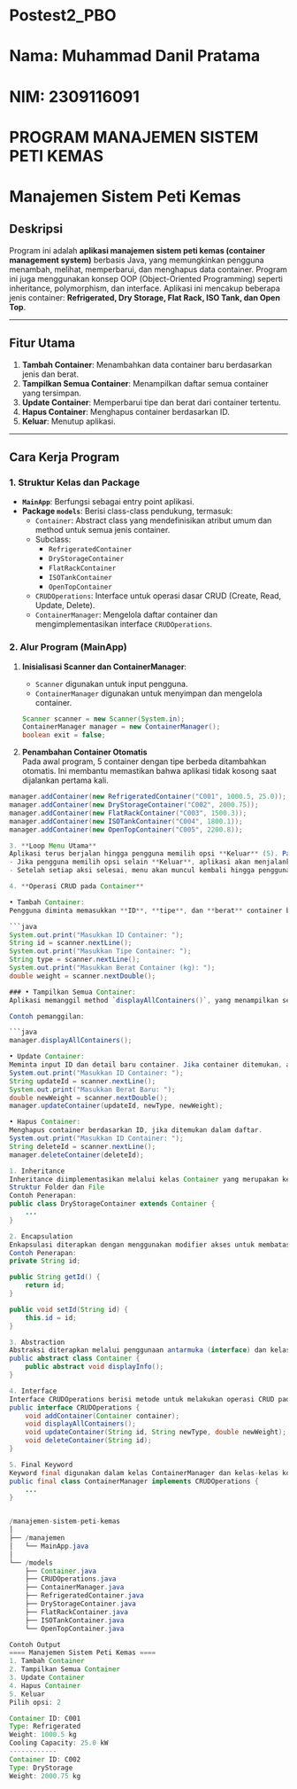 # Postest2_PBO
# Nama: Muhammad Danil Pratama
# NIM: 2309116091

# PROGRAM MANAJEMEN SISTEM PETI KEMAS

# Manajemen Sistem Peti Kemas  

## Deskripsi  
Program ini adalah **aplikasi manajemen sistem peti kemas (container management system)** berbasis Java, yang memungkinkan pengguna menambah, melihat, memperbarui, dan menghapus data container. Program ini juga menggunakan konsep OOP (Object-Oriented Programming) seperti inheritance, polymorphism, dan interface. Aplikasi ini mencakup beberapa jenis container: **Refrigerated, Dry Storage, Flat Rack, ISO Tank, dan Open Top**.

---

## Fitur Utama
1. **Tambah Container**: Menambahkan data container baru berdasarkan jenis dan berat.
2. **Tampilkan Semua Container**: Menampilkan daftar semua container yang tersimpan.
3. **Update Container**: Memperbarui tipe dan berat dari container tertentu.
4. **Hapus Container**: Menghapus container berdasarkan ID.
5. **Keluar**: Menutup aplikasi.

---

## Cara Kerja Program

### 1. Struktur Kelas dan Package  
- **`MainApp`**: Berfungsi sebagai entry point aplikasi.
- **Package `models`**: Berisi class-class pendukung, termasuk:
  - `Container`: Abstract class yang mendefinisikan atribut umum dan method untuk semua jenis container.
  - Subclass:
    - `RefrigeratedContainer`
    - `DryStorageContainer`
    - `FlatRackContainer`
    - `ISOTankContainer`
    - `OpenTopContainer`
  - `CRUDOperations`: Interface untuk operasi dasar CRUD (Create, Read, Update, Delete).
  - `ContainerManager`: Mengelola daftar container dan mengimplementasikan interface `CRUDOperations`.

### 2. Alur Program (MainApp)  
1. **Inisialisasi Scanner dan ContainerManager**:  
   - `Scanner` digunakan untuk input pengguna.
   - `ContainerManager` digunakan untuk menyimpan dan mengelola container.

   ```java
   Scanner scanner = new Scanner(System.in);
   ContainerManager manager = new ContainerManager();
   boolean exit = false;

2. **Penambahan Container Otomatis**  
Pada awal program, 5 container dengan tipe berbeda ditambahkan otomatis. Ini membantu memastikan bahwa aplikasi tidak kosong saat dijalankan pertama kali.

```java
manager.addContainer(new RefrigeratedContainer("C001", 1000.5, 25.0));
manager.addContainer(new DryStorageContainer("C002", 2000.75));
manager.addContainer(new FlatRackContainer("C003", 1500.3));
manager.addContainer(new ISOTankContainer("C004", 1800.1));
manager.addContainer(new OpenTopContainer("C005", 2200.8));

3. **Loop Menu Utama**
Aplikasi terus berjalan hingga pengguna memilih opsi **Keluar** (5). Pada setiap iterasi, menu utama ditampilkan, dan pengguna memilih opsi berdasarkan input. Berikut adalah contoh menu utama yang muncul di konsol:
- Jika pengguna memilih opsi selain **Keluar**, aplikasi akan menjalankan fungsi terkait (Tambah, Tampilkan, Update, atau Hapus Container).
- Setelah setiap aksi selesai, menu akan muncul kembali hingga pengguna memilih opsi **Keluar** untuk menghentikan aplikasi.

4. **Operasi CRUD pada Container**  

• Tambah Container:  
Pengguna diminta memasukkan **ID**, **tipe**, dan **berat** container baru. Jika tipe container adalah `Refrigerated`, pengguna juga diminta memasukkan **kapasitas pendingin**. Berikut contoh input untuk menambah container:  

```java
System.out.print("Masukkan ID Container: ");
String id = scanner.nextLine();
System.out.print("Masukkan Tipe Container: ");
String type = scanner.nextLine();
System.out.print("Masukkan Berat Container (kg): ");
double weight = scanner.nextDouble();

### • Tampilkan Semua Container:  
Aplikasi memanggil method `displayAllContainers()`, yang menampilkan setiap container dengan menggunakan method `displayInfo()` untuk setiap instance.  

Contoh pemanggilan:  

```java
manager.displayAllContainers();

• Update Container:
Meminta input ID dan detail baru container. Jika container ditemukan, aplikasinya diperbarui dengan data baru.
System.out.print("Masukkan ID Container: ");
String updateId = scanner.nextLine();
System.out.print("Masukkan Berat Baru: ");
double newWeight = scanner.nextDouble();
manager.updateContainer(updateId, newType, newWeight);

• Hapus Container:
Menghapus container berdasarkan ID, jika ditemukan dalam daftar.
System.out.print("Masukkan ID Container: ");
String deleteId = scanner.nextLine();
manager.deleteContainer(deleteId);

1. Inheritance
Inheritance diimplementasikan melalui kelas Container yang merupakan kelas abstrak. Kelas ini menjadi superclass untuk berbagai jenis kontainer seperti RefrigeratedContainer, DryStorageContainer,           FlatRackContainer, ISOTankContainer, dan OpenTopContainer. Setiap kelas kontainer spesifik mewarisi properti dan metode dari kelas Container, sehingga mengurangi duplikasi kode dan memfasilitasi pemeliharaan.
Struktur Folder dan File
Contoh Penerapan:
public class DryStorageContainer extends Container {
    ...
}

2. Encapsulation
Enkapsulasi diterapkan dengan menggunakan modifier akses untuk membatasi akses ke variabel dan metode. Dalam kelas Container, semua atribut (seperti id, type, dan weight) dideklarasikan sebagai private, sehingga tidak dapat diakses langsung dari luar kelas. Akses ke atribut tersebut dilakukan melalui metode getter dan setter. Contohnya, getId(), getType(), dan setWeight(double weight).
Contoh Penerapan:
private String id;

public String getId() {
    return id;
}

public void setId(String id) {
    this.id = id;
}

3. Abstraction
Abstraksi diterapkan melalui penggunaan antarmuka (interface) dan kelas abstrak. Interface CRUDOperations mendefinisikan metode yang harus diimplementasikan oleh kelas ContainerManager, yang berfungsi untuk operasi CRUD (Create, Read, Update, Delete). Kelas Container juga merupakan kelas abstrak yang mendefinisikan metode displayInfo(), yang diimplementasikan oleh kelas-kelas turunan. Hal ini membantu menyederhanakan kompleksitas dan membuat kode lebih mudah dibaca dan dikelola.
public abstract class Container {
    public abstract void displayInfo();
}

4. Interface
Interface CRUDOperations berisi metode untuk melakukan operasi CRUD pada kontainer. Kelas ContainerManager mengimplementasikan interface ini, yang memaksa kelas tersebut untuk menyediakan implementasi untuk setiap metode yang didefinisikan di interface. Ini membuat kode lebih modular dan terstruktur dengan baik.
public interface CRUDOperations {
    void addContainer(Container container);
    void displayAllContainers();
    void updateContainer(String id, String newType, double newWeight);
    void deleteContainer(String id);
}

5. Final Keyword
Keyword final digunakan dalam kelas ContainerManager dan kelas-kelas kontainer seperti DryStorageContainer, FlatRackContainer, ISOTankContainer, OpenTopContainer, dan RefrigeratedContainer. Menandai kelas dengan final berarti kelas tersebut tidak dapat diturunkan lebih lanjut, sehingga mengamankan fungsionalitas kelas tersebut. Di samping itu, variabel totalContainers dalam kelas ContainerManager juga dideklarasikan sebagai final, menunjukkan bahwa nilai tersebut tidak dapat diubah setelah diinisialisasi.
public final class ContainerManager implements CRUDOperations {
    ...
}


/manajemen-sistem-peti-kemas
│
├── /manajemen
│   └── MainApp.java
│
└── /models
    ├── Container.java
    ├── CRUDOperations.java
    ├── ContainerManager.java
    ├── RefrigeratedContainer.java
    ├── DryStorageContainer.java
    ├── FlatRackContainer.java
    ├── ISOTankContainer.java
    └── OpenTopContainer.java

Contoh Output
==== Manajemen Sistem Peti Kemas ====
1. Tambah Container
2. Tampilkan Semua Container
3. Update Container
4. Hapus Container
5. Keluar
Pilih opsi: 2

Container ID: C001
Type: Refrigerated
Weight: 1000.5 kg
Cooling Capacity: 25.0 kW
------------
Container ID: C002
Type: DryStorage
Weight: 2000.75 kg
